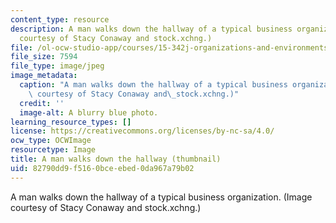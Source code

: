 ```yaml
---
content_type: resource
description: A man walks down the hallway of a typical business organization. (Image
  courtesy of Stacy Conaway and stock.xchng.)
file: /ol-ocw-studio-app/courses/15-342j-organizations-and-environments-fall-2004/82790dd9f5160bceebed0da967a79b02_15-342jf04-th.jpg
file_size: 7594
file_type: image/jpeg
image_metadata:
  caption: "A man walks down the hallway of a typical business organization. (Image\
    \ courtesy of Stacy Conaway and\_stock.xchng.)"
  credit: ''
  image-alt: A blurry blue photo.
learning_resource_types: []
license: https://creativecommons.org/licenses/by-nc-sa/4.0/
ocw_type: OCWImage
resourcetype: Image
title: A man walks down the hallway (thumbnail)
uid: 82790dd9-f516-0bce-ebed-0da967a79b02
---
```

A man walks down the hallway of a typical business organization. (Image courtesy of Stacy Conaway and stock.xchng.)